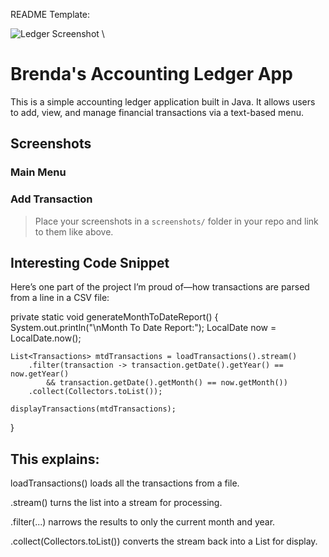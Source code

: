 README Template:

![Ledger Screenshot](images/your_screenshot.png)
\
# Brenda's Accounting Ledger App

This is a simple accounting ledger application built in Java. It allows users to add, view, and manage financial transactions via a text-based menu.

## Screenshots

### Main Menu


### Add Transaction

> Place your screenshots in a `screenshots/` folder in your repo and link to them like above.

## Interesting Code Snippet

Here’s one part of the project I’m proud of—how transactions are parsed from a line in a CSV file:

private static void generateMonthToDateReport() {
    System.out.println("\nMonth To Date Report:");
    LocalDate now = LocalDate.now();

    List<Transactions> mtdTransactions = loadTransactions().stream()
        .filter(transaction -> transaction.getDate().getYear() == now.getYear()
            && transaction.getDate().getMonth() == now.getMonth())
        .collect(Collectors.toList());

    displayTransactions(mtdTransactions);
}


## This explains:

loadTransactions() loads all the transactions from a file.

.stream() turns the list into a stream for processing.

.filter(...) narrows the results to only the current month and year.

.collect(Collectors.toList()) converts the stream back into a List for display.
